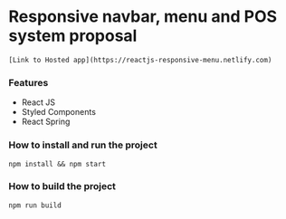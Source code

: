 # Responsive navbar, menu and POS system proposal


```
[Link to Hosted app](https://reactjs-responsive-menu.netlify.com)

```


### Features

- React JS
- Styled Components
- React Spring

### How to install and run the project

```
npm install && npm start

```

### How to build the project

```
npm run build

```